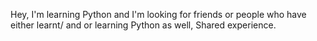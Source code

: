 Hey, I'm learning Python and I'm looking for friends or people who have either learnt/ and or learning Python as well, Shared experience. 
